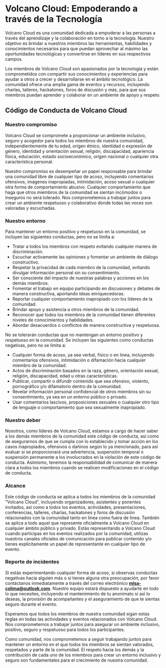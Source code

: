 # Volcano Cloud: Empoderando a través de la Tecnología

Volcano Cloud es una comunidad dedicada a empoderar a las personas a través del aprendizaje y la colaboración en torno a la tecnología. Nuestro objetivo es brindar a nuestros miembros las herramientas, habilidades y conocimientos necesarios para que puedan aprovechar al máximo las oportunidades tecnológicas y convertirse en líderes en sus respectivos campos.

Los miembros de Volcano Cloud son apasionados por la tecnología y están comprometidos con compartir sus conocimientos y experiencias para ayudar a otros a crecer y desarrollarse en el ámbito tecnológico. La comunidad ofrece una amplia gama de eventos y recursos, incluyendo charlas, talleres, hackatones, foros de discusión y más, para que sus miembros puedan aprender y colaborar en un ambiente de apoyo y respeto.

## Código de Conducta de Volcano Cloud

### Nuestro compromiso

Volcano Cloud se compromete a proporcionar un ambiente inclusivo, seguro y acogedor para todos los miembros de nuestra comunidad, independientemente de tu edad, origen étnico, identidad o expresión de género, identidad y orientación sexual, religión, discapacidad, apariencia física, educación, estado socioeconómico, origen nacional o cualquier otra característica personal.

Nuestro compromiso es desempeñar un papel responsable para brindar una comunidad libre de cualquier tipo de acoso, incluyendo comentarios ofensivos, imágenes inapropiadas, intimidación, acoso sexual o cualquier otra forma de comportamiento abusivo. Cualquier comportamiento que haga que otros miembros de la comunidad se sientan incómodos o inseguros no será tolerado. Nos comprometemos a trabajar juntos para crear un ambiente respetuoso y colaborativo donde todas las voces son valoradas y escuchadas.

### Nuestro entorno

Para mantener un entorno positivo y respetuoso en la comunidad, se incluyen las siguientes conductas, pero no se limita a:

- Tratar a todos los miembros con respeto evitando cualquier manera de discriminación.
- Escuchar activamente las opiniones y fomentar un ambiente de diálogo constructivo.
- Respetar la privacidad de cada miembro de la comunidad, evitando divulgar información personal sin su consentimiento.
- Ser consciente del impacto de nuestras palabras y acciones en los demás miembros.
- Fomentar el trabajo en equipo participando en discusiones y debates de manera constructiva, aportando ideas enriquecedoras.
- Reportar cualquier comportamiento inapropiado con los líderes de la comunidad.
- Brindar apoyo y asistencia a otros miembros de la comunidad.
- Reconocer que todos los miembros de la comunidad tienen diferentes niveles de conocimientos y habilidades.
- Abordar desacuerdos o conflictos de manera constructiva y respetuosa.

No se tolerarán conductas que no mantengan un entorno positivo y respetuoso en la comunidad. Se incluyen las siguientes como conductas negativas, pero no se limita a:

- Cualquier forma de acoso, ya sea verbal, físico o en línea, incluyendo comentarios ofensivos, intimidación o difamación hacia cualquier miembro de la comunidad.
- Actos de discriminación basados en la raza, género, orientación sexual, religión, discapacidad, edad u otras características.
- Publicar, compartir o difundir contenido que sea ofensivo, violento, pornográfico y/o difamatorio dentro de la comunidad.
- Revelar información personal confidencial de otros miembros sin su consentimiento, ya sea en un entorno público o privado.
- Usar comentarios lascivos, proposiciones sexuales o cualquier otro tipo de lenguaje o comportamiento que sea sexualmente inapropiado.

### Nuestro deber

Nosotros, como líderes de Volcano Cloud, estamos a cargo de hacer saber a los demás miembros de la comunidad este código de conducta, así como de asegurarnos de que se cumpla con lo establecido y tomar acción en los casos inapropiados, ofensivos o dañinos según lo ya mencionado, para así evaluar si se proporcionará una advertencia, suspensión temporal o suspensión permanente a los involucrados en la violación de este código de conducta. Asimismo, tenemos la responsabilidad de comunicar de manera clara a todos los miembros cuando se realicen modificaciones en el código de conducta.

### Alcance

Este código de conducta se aplica a todos los miembros de la comunidad "Volcano Cloud", incluyendo organizadores, asistentes y ponentes invitados, así como a todos los eventos, actividades, presentaciones, conferencias, talleres, charlas, hackatones y foros de discusión relacionados con la comunidad tanto en línea como fuera de línea. También se aplica a todo aquel que represente oficialmente a Volcano Cloud en cualquier ámbito público y privado. Estás representando a Volcano Cloud cuando participas en los eventos realizados por la comunidad, utilizas nuestros canales oficiales de comunicación para publicar contenido y/o tienes explícitamente un papel de representante en cualquier tipo de evento.

### Reporte de incidentes

Si estás experimentando cualquier forma de acoso, si observas conductas negativas hacia alguien más o si tienes alguna otra preocupación, por favor contáctanos inmediatamente a través del correo electrónico **<a href="mailto:mlsa-colima@outlook.com">mlsa-colima@outlook.com</a>**. Nuestro equipo estará dispuesto a ayudarte en todo lo que necesites, incluyendo el mantenimiento de tu anonimato si así lo deseas, la provisión de acompañantes y el aseguramiento de que te sientas seguro durante el evento.

Esperamos que todos los miembros de nuestra comunidad sigan estas reglas en todas las actividades y eventos relacionados con Volcano Cloud. Nos comprometemos a trabajar juntos para asegurar un ambiente inclusivo, positivo, seguro y respetuoso para todos los participantes.

Como comunidad, nos comprometemos a seguir trabajando juntos para mantener un entorno en el que todos los miembros se sientan valorados, respetados y parte de la comunidad. El respeto hacia los demás y la contribución de cada uno de los miembros para crear un entorno inclusivo y seguro son fundamentales para el crecimiento de nuestra comunidad.
